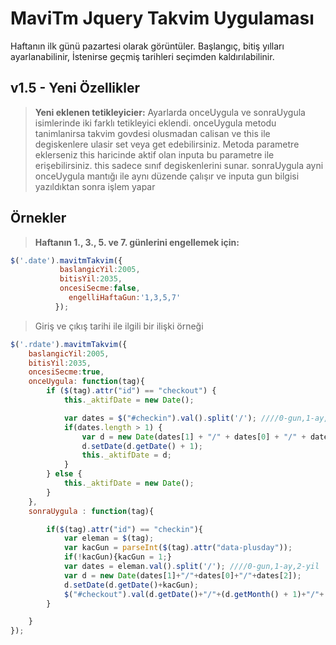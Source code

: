 # MaviTm Jquery Takvim Uygulaması

Haftanın ilk günü pazartesi olarak görüntüler. Başlangıç, bitiş yılları ayarlanabilinir, İstenirse geçmiş tarihleri seçimden kaldırılabilinir.

## v1.5 - Yeni Özellikler
> **Yeni eklenen tetikleyicier:** Ayarlarda onceUygula ve sonraUygula isimlerinde iki farklı tetikleyici eklendi. onceUygula metodu tanimlanirsa takvim govdesi olusmadan calisan ve this ile degiskenlere ulasir set veya get edebilirsiniz. Metoda parametre eklerseniz this haricinde  aktif olan inputa bu parametre ile erişebilirsiniz. this sadece sınıf degiskenlerini sunar. sonraUygula ayni onceUygula mantığı ile aynı düzende çalışır ve inputa gun bilgisi yazıldıktan sonra işlem yapar

## Örnekler
> **Haftanın 1., 3., 5. ve 7. günlerini engellemek için:** 
```javascript
$('.date').mavitmTakvim({
           baslangicYil:2005,
           bitisYil:2035,
           oncesiSecme:false,
        	 engelliHaftaGun:'1,3,5,7'
    	  });
```

> Giriş ve çıkış tarihi ile ilgili bir ilişki örneği

```javascript
$('.rdate').mavitmTakvim({
	baslangicYil:2005,
	bitisYil:2035,
	oncesiSecme:true,
	onceUygula: function(tag){
		if ($(tag).attr("id") == "checkout") {
			this._aktifDate = new Date();

			var dates = $("#checkin").val().split('/'); ////0-gun,1-ay,2-yil
			if(dates.length > 1) {
				var d = new Date(dates[1] + "/" + dates[0] + "/" + dates[2]);
				d.setDate(d.getDate() + 1);
				this._aktifDate = d;
			}
		} else {
			this._aktifDate = new Date();
		}
	},
	sonraUygula : function(tag){

		if($(tag).attr("id") == "checkin"){
			var eleman = $(tag);
			var kacGun = parseInt($(tag).attr("data-plusday"));
			if(!kacGun){kacGun = 1;}
			var dates = eleman.val().split('/'); ////0-gun,1-ay,2-yil
			var d = new Date(dates[1]+"/"+dates[0]+"/"+dates[2]);
			d.setDate(d.getDate()+kacGun);
			$("#checkout").val(d.getDate()+"/"+(d.getMonth() + 1)+"/"+ d.getFullYear());
		}

	}
});
```
